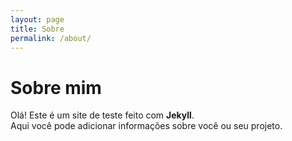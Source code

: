 ```yaml
---
layout: page
title: Sobre
permalink: /about/
---
```


# Sobre mim

Olá! Este é um site de teste feito com **Jekyll**.  
Aqui você pode adicionar informações sobre você ou seu projeto.
